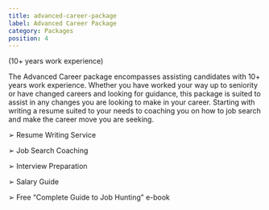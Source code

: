 ```yaml
---
title: advanced-career-package
label: Advanced Career Package
category: Packages
position: 4
---
```

(10+ years work experience)



The Advanced Career package encompasses assisting candidates with 10+ years work experience. Whether you have worked your way up to seniority or have changed careers and looking for guidance, this package is suited to assist in any changes you are looking to make in your career. Starting with writing a resume suited to your needs to coaching you on how to job search and make the career move you are seeking.

➢	Resume Writing Service

➢	Job Search Coaching

➢	Interview Preparation

➢	Salary Guide

➢	Free “Complete Guide to Job Hunting” e-book
